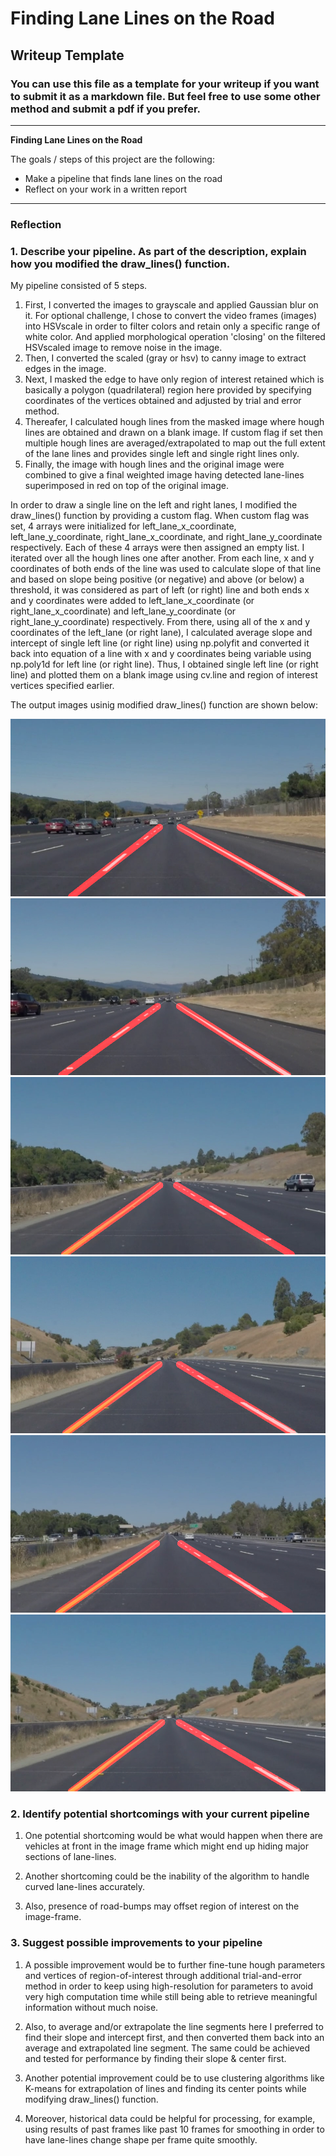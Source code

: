 # **Finding Lane Lines on the Road** 

## Writeup Template

### You can use this file as a template for your writeup if you want to submit it as a markdown file. But feel free to use some other method and submit a pdf if you prefer.

---

**Finding Lane Lines on the Road**

The goals / steps of this project are the following:
* Make a pipeline that finds lane lines on the road
* Reflect on your work in a written report


[//]: # (Image References)

[image1]: ./test_images_output/solidWhiteCurve.jpg
[image2]: ./test_images_output/solidWhiteRight.jpg
[image3]: ./test_images_output/solidYellowCurve.jpg
[image4]: ./test_images_output/solidYellowCurve2.jpg
[image5]: ./test_images_output/solidYellowLeft.jpg
[image6]: ./test_images_output/whiteCarLaneSwitch.jpg

---

### Reflection

### 1. Describe your pipeline. As part of the description, explain how you modified the draw_lines() function.

My pipeline consisted of 5 steps. 
1) First, I converted the images to grayscale and applied Gaussian blur on it. For optional challenge, I chose to convert the video frames (images) into HSVscale in order to filter colors and retain only a specific range of white color. And applied morphological operation 'closing' on the filtered HSVscaled image to remove noise in the image.
2) Then, I converted the scaled (gray or hsv) to canny image to extract edges in the image.
3) Next, I masked the edge to have only region of interest retained which is basically a polygon (quadrilateral) region here provided by specifying coordinates of the vertices obtained and adjusted by trial and error method.
4) Thereafer, I calculated hough lines from the masked image where hough lines are obtained and drawn on a blank image. If custom flag if set then multiple hough lines are averaged/extrapolated to map out the full extent of the lane lines and provides single left and single right lines only.
5) Finally, the image with hough lines and the original image were combined to give a final weighted image having detected lane-lines superimposed in red on top of the original image.

In order to draw a single line on the left and right lanes, I modified the draw_lines() function by providing a custom flag. When custom flag was set, 4 arrays were initialized for left_lane_x_coordinate, left_lane_y_coordinate, right_lane_x_coordinate, and right_lane_y_coordinate respectively. Each of these 4 arrays were then assigned an empty list. I iterated over all the hough lines one after another. From each line, x and y coordinates of both ends of the line was used to calculate slope of that line and based on slope being positive (or negative) and above (or below) a threshold, it was considered as part of left (or right) line and both ends x and y coordinates were added to left_lane_x_coordinate (or right_lane_x_coordinate) and left_lane_y_coordinate (or right_lane_y_coordinate) respectively. From there, using all of the x and y coordinates of the left_lane (or right lane), I calculated average slope and intercept of single left line (or right line) using np.polyfit and converted it back into equation of a line with x and y coordinates being variable using np.poly1d for left line (or right line). Thus, I obtained single left line (or right line) and plotted them on a blank image using cv.line and region of interest vertices specified earlier.

The output images usinig modified draw_lines() function are shown below: 

![alt text][image1]
![alt text][image2]
![alt text][image3]
![alt text][image4]
![alt text][image5]
![alt text][image6]


### 2. Identify potential shortcomings with your current pipeline


1) One potential shortcoming would be what would happen when there are vehicles at front in the image frame which might end up hiding major sections of lane-lines.

2) Another shortcoming could be the inability of the algorithm to handle curved lane-lines accurately.

3) Also, presence of road-bumps may offset region of interest on the image-frame.


### 3. Suggest possible improvements to your pipeline

1) A possible improvement would be to further fine-tune hough parameters and vertices of region-of-interest through additional trial-and-error method in order to keep using high-resolution for parameters to avoid very high computation time while still being able to retrieve meaningful information without much noise.

2) Also, to average and/or extrapolate the line segments here I preferred to find their slope and intercept first, and then converted them back into an average and extrapolated line segment. The same could be achieved and tested for performance by finding their slope & center first.

3) Another potential improvement could be to use clustering algorithms like K-means for extrapolation of lines and finding its center points while modifying draw_lines() function.

4) Moreover, historical data could be helpful for processing, for example, using results of past frames like past 10 frames for smoothing in order to have lane-lines change shape per frame quite smoothly.
